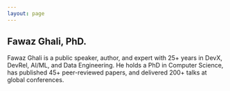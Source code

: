 ```yaml
---
layout: page
---
```



Fawaz Ghali, PhD.
--

Fawaz Ghali is a public speaker, author, and expert with 25+ years in DevX, DevRel, AI/ML, and Data Engineering. He holds a PhD in Computer Science, has published 45+ peer-reviewed papers, and delivered 200+ talks at global conferences.
